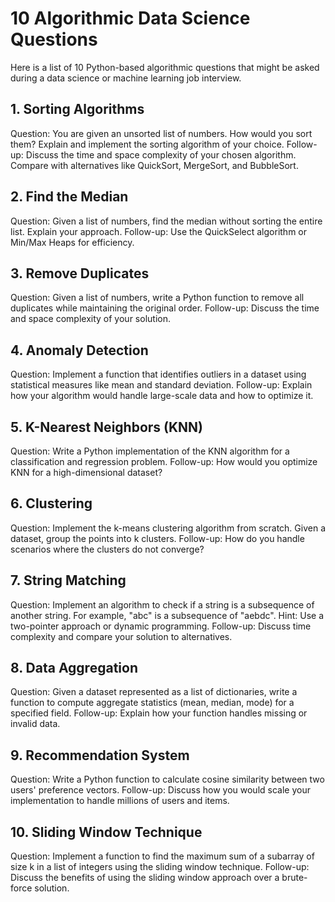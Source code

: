  # 10 Algorithmic Data Science Questions
 Here is a list of 10 Python-based algorithmic questions that might be asked during a data science or machine learning job interview.

## 1. Sorting Algorithms
Question: You are given an unsorted list of numbers. How would you sort them? Explain and implement the sorting algorithm of your choice.
Follow-up: Discuss the time and space complexity of your chosen algorithm. Compare with alternatives like QuickSort, MergeSort, and BubbleSort.

## 2. Find the Median
Question: Given a list of numbers, find the median without sorting the entire list. Explain your approach.
Follow-up: Use the QuickSelect algorithm or Min/Max Heaps for efficiency.

## 3. Remove Duplicates
Question: Given a list of numbers, write a Python function to remove all duplicates while maintaining the original order.
Follow-up: Discuss the time and space complexity of your solution.

## 4. Anomaly Detection
Question: Implement a function that identifies outliers in a dataset using statistical measures like mean and standard deviation.
Follow-up: Explain how your algorithm would handle large-scale data and how to optimize it.

## 5. K-Nearest Neighbors (KNN)
Question: Write a Python implementation of the KNN algorithm for a classification and regression problem.
Follow-up: How would you optimize KNN for a high-dimensional dataset?

## 6. Clustering
Question: Implement the k-means clustering algorithm from scratch. Given a dataset, group the points into k clusters.
Follow-up: How do you handle scenarios where the clusters do not converge?

## 7. String Matching
Question: Implement an algorithm to check if a string is a subsequence of another string. For example, "abc" is a subsequence of "aebdc".
Hint: Use a two-pointer approach or dynamic programming.
Follow-up: Discuss time complexity and compare your solution to alternatives.

## 8. Data Aggregation
Question: Given a dataset represented as a list of dictionaries, write a function to compute aggregate statistics (mean, median, mode) for a specified field.
Follow-up: Explain how your function handles missing or invalid data.

## 9. Recommendation System
Question: Write a Python function to calculate cosine similarity between two users' preference vectors.
Follow-up: Discuss how you would scale your implementation to handle millions of users and items.

## 10. Sliding Window Technique
Question: Implement a function to find the maximum sum of a subarray of size k in a list of integers using the sliding window technique.
Follow-up: Discuss the benefits of using the sliding window approach over a brute-force solution.
